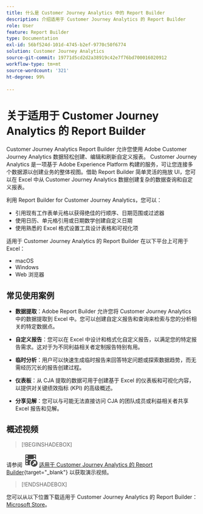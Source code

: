 ```yaml
---
title: 什么是 Customer Journey Analytics 中的 Report Builder
description: 介绍适用于 Customer Journey Analytics 的 Report Builder
role: User
feature: Report Builder
type: Documentation
exl-id: 56bf524d-101d-4745-b2ef-9770c50f6774
solution: Customer Journey Analytics
source-git-commit: 19771d5cd2d2a38919c42e7f76bd700016020912
workflow-type: tm+mt
source-wordcount: '321'
ht-degree: 99%

---
```


# 关于适用于 Customer Journey Analytics 的 Report Builder

Customer Journey Analytics Report Builder 允许您使用 Adobe Customer Journey Analytics 数据轻松创建、编辑和刷新自定义报表。 Customer Journey Analytics 是一项基于 Adobe Experience Platform 构建的服务，可让您连接多个数据源以创建业务的整体视图。借助 Report Builder 简单灵活的拖放 UI，您可以在 Excel 中从 Customer Journey Analytics 数据创建复杂的数据查询和自定义报表。

利用 Report Builder for Customer Journey Analytics，您可以：

- 引用现有工作表单元格以获得绝佳的行顺序、日期范围或过滤器
- 使用日历、单元格引用或日期数学创建自定义日期
- 使用熟悉的 Excel 格式设置工具设计表格和可视化项

适用于 Customer Journey Analytics 的 Report Builder 在以下平台上可用于 Excel：

- macOS
- Windows
- Web 浏览器

## 常见使用案例

- **数据提取**：Adobe Report Builder 允许您将 Customer Journey Analytics 中的数据提取到 Excel 中。您可以创建自定义报告和查询来检索与您的分析相关的特定数据点。

- **自定义报告**：您可以在 Excel 中设计和格式化自定义报告，以满足您的特定报告需求。这对于为不同利益相关者定制报告特别有用。

- **临时分析**：用户可以快速生成临时报告来回答特定问题或探索数据趋势，而无需经历冗长的报告创建过程。

- **仪表板**：从 CJA 提取的数据可用于创建基于 Excel 的仪表板和可视化内容，以提供对关键绩效指标 (KPI) 的高级概述。

- **分享见解**：您可以与可能无法直接访问 CJA 的团队成员或利益相关者共享 Excel 报告和见解。

## 概述视频


>[!BEGINSHADEBOX]

请参阅 ![VideoCheckedOut](/help/assets/icons/VideoCheckedOut.svg) [适用于 Customer Journey Analytics 的 Report Builder](https://video.tv.adobe.com/v/337569?quality=12&learn=on){target="_blank"} 以获取演示视频。

>[!ENDSHADEBOX]

您可以从以下位置下载适用于 Customer Journey Analytics 的 Report Builder：
[Microsoft Store](https://appsource.microsoft.com/en-us/product/Office365/WA200003101)。
